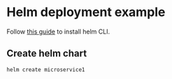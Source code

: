 # Helm deployment example

Follow [this guide](https://helm.sh/docs/intro/install/) to install helm CLI.

## Create helm chart

```
helm create microservice1
```